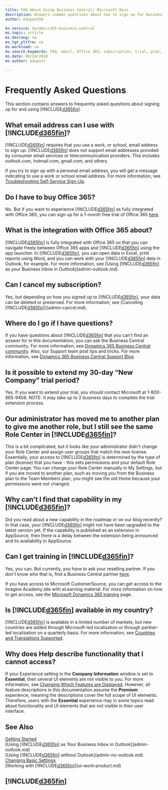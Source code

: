 ```yaml
---
title: FAQ About Using Business Central| Microsoft Docs
description: Answers common questions about how to sign up for Business Central, and what to do to get started.
author: edupont04

ms.service: dynamics365-business-central
ms.topic: article
ms.devlang: na
ms.tgt_pltfrm: na
ms.workload: na
ms.search.keywords: FAQ, email, Office 365, subscription, trial, plan, application area, experience
ms.date: 09/24/2018
ms.author: edupont

---
```

# Frequently Asked Questions
This section contains answers to frequently asked questions about signing up for and using [!INCLUDE[d365fin](includes/d365fin_md.md)].  

## What email address can I use with [!INCLUDE[d365fin](includes/d365fin_md.md)]?
[!INCLUDE[d365fin](includes/d365fin_md.md)] requires that you use a work, or school, email address to sign up. [!INCLUDE[d365fin](includes/d365fin_md.md)] does not support email addresses provided by consumer email services or telecommunication providers. This includes outlook.com, hotmail.com, gmail.com, and others.  

If you try to sign up with a personal email address, you will get a message indicating to use a work or school email address. For more information, see [Troubleshooting Self-Service Sign-Up](ui-troubleshoot-self-signup.md).  

## Do I have to buy Office 365?
No. But if you want to experience [!INCLUDE[d365fin](includes/d365fin_md.md)] as fully integrated with Office 365, you can sign up for a 1-month free trial of Office 365 [here](https://products.office.com/try).  

## What is the integration with Office 365 about?
[!INCLUDE[d365fin](includes/d365fin_md.md)] is fully integrated with Office 365 so that you can navigate freely between Office 365 apps and [!INCLUDE[d365fin](includes/d365fin_md.md)] using the app launcher. In [!INCLUDE[d365fin](includes/d365fin_md.md)], you can open data in Excel, print reports using Word, and you can work with your [!INCLUDE[d365fin](includes/d365fin_md.md)] data in Outlook, for example. For more information, see [Using [!INCLUDE[d365fin](includes/d365fin_md.md)] as your Business Inbox in Outlook](admin-outlook.md).  

## Can I cancel my subscription?
Yes, but depending on how you signed up to [!INCLUDE[d365fin](includes/d365fin_md.md)], your data can be deleted or preserved. For more information, see [Canceling [!INCLUDE[d365fin](includes/d365fin_md.md)]](admin-cancel.md).  

## Where do I go if I have questions?
If you have questions about [!INCLUDE[d365fin](includes/d365fin_md.md)] that you can't find an answer for in this documentation, you can ask the Business Central  community. For more information, see [Dynamics 365 Business Central community](https://community.dynamics.com/business). Also, our Support team post tips and tricks. For more information, see [Dynamics 365 Business Central Support Blog](https://blogs.msdn.microsoft.com/dyn365finsupport).  

## Is it possible to extend my 30-day “New Company” trial period?
Yes. If you want to extend your trial, you should contact Microsoft at 1-800-865-9408. NOTE:  It may take up to 2 business days to complete the trial extension process.  

## Our administrator has moved me to another plan to give me another role, but I still see the same Role Center in [!INCLUDE[d365fin](includes/d365fin_md.md)]?
This is a bit complicated, but it looks like your administrator didn't change your Role Center and assign user groups that match the new license. Essentially, your access to [!INCLUDE[d365fin](includes/d365fin_md.md)] is determined by the type of plan (license) that you have - this sets permissions and your default Role Center page. You can change your Role Center manually in My Settings, but if you are moved to another plan, such as moving you from the Business plan to the Team Members plan, you might see the old Home because your permissions were not changed.  

## Why can't I find that capability in my [!INCLUDE[d365fin](includes/d365fin_md.md)]?
Did you read about a new capability in the roadmap or on our blog recently? In that case, your [!INCLUDE[d365fin](includes/d365fin_md.md)] might not have been upgraded to the latest version yet. If the capability is published as an extension in AppSource, then there is a delay between the extension being announced and its availability in AppSource.  

## Can I get training in [!INCLUDE[d365fin](includes/d365fin_md.md)]?
Yes, you can. But currently, you have to ask your reselling partner. If you don't know who that is, find a Business Central partner [here](https://www.microsoft.com/en-us/solution-providers/search).  

If you have access to Microsoft CustomerSource, you can get access to the Imagine Academy site with  eLearning material. For more information on how to get access, see the [Microsoft Dynamics 365 training](/dynamics365/get-started/training/index#dynamics-365-customers) page.  

## Is [!INCLUDE[d365fin](includes/d365fin_md.md)] available in my country?

[!INCLUDE[d365fin](includes/d365fin_md.md)] is available in a limited number of markets, but new countries are added through Microsoft-led localization or through partner-led localization on a quarterly basis. For more information, see [Countries and Translations Supported](/dynamics365/business-central/dev-itpro/compliance/apptest-countries-and-translations).  

## Why does Help describe functionality that I cannot access?
If your Experience setting in the **Company Information** window is set to **Essential**, then several UI elements are not visible to you. For more information, see [Changing Which Features are Displayed](ui-experiences.md). However, all feature descriptions in this documentation assume the **Premium** experience, meaning the descriptions cover the full scope of UI elements. Therefore, users with the **Essential** experience may in some topics read about functionality and UI elements that are not visible in their user interface. 

## See Also
[Getting Started](product-get-started.md)  
[Using [!INCLUDE[d365fin](includes/d365fin_md.md)] as Your Business Inbox in Outlook](admin-outlook.md)  
[Using [!INCLUDE[d365fin](includes/d365fin_md.md)] without Outlook](admin-no-outlook.md)  
[Changing Basic Settings](ui-change-basic-settings.md)  
[Working with [!INCLUDE[d365fin](includes/d365fin_md.md)]](ui-work-product.md)  

## [!INCLUDE[d365fin](includes/free_trial_md.md)]  
